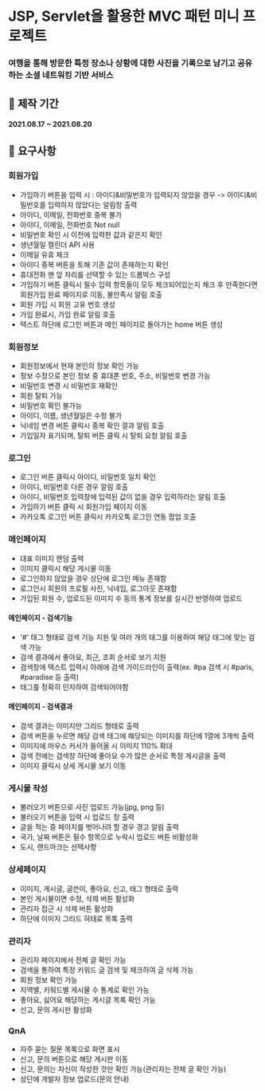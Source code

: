 # JSP, Servlet을 활용한 MVC 패턴 미니 프로젝트
### 여행을 통해 방문한 특정 장소나 상황에 대한 사진을 기록으로 남기고 공유하는 소셜 네트워킹 기반 서비스

## 📅 제작 기간
#### 2021.08.17 ~ 2021.08.20

## 📝 요구사항
### 회원가입
- 가입하기 버튼을 입력 시 : 아이디&비밀번호가 입력되지 않았을 경우 -> 아이디&비밀번호를 입력하지 않았다는 알림창 출력
- 아이디, 이메일, 전화번호 중복 불가
- 아이디, 이메일, 전화번호 Not null
- 비밀번호 확인 시 이전에 입력한 값과 같은지 확인
- 생년월일 캘린더 API 사용
- 이메일 유효 체크
- 아이디 중복 버튼을 토해 기존 값이 존재하는지 확인
- 휴대전화 맨 앞 자리를 선택할 수 있는 드롭박스 구성
- 가입하기 버튼 클릭시 필수 입력 항목들이 모두 체크되어있는지 체크 후 만족한다면 회원가입 완료 페이지로 이동, 불만족시 알림 호출
- 회원 가입 시 회원 고유 번호 생성
- 가입 완료시, 가입 완료 알림 호출
- 텍스트 하단에 로그인 버튼과 메인 페이지로 돌아가는 home 버튼 생성
### 회원정보
- 회원정보에서 현재 본인의 정보 확인 가능
- 정보 수정으로 본인 정보 중 휴대폰 번호, 주소, 비밀번호 변경 가능
- 비밀번호 변경 시 비밀번호 재확인
- 회원 탈퇴 가능
- 비밀번호 확인 불가능
- 아이디, 이름, 생년월일은 수정 불가
- 닉네임 변경 버튼 클릭시 중복 확인 결과 알림 호출
- 가입일자 표기되며, 탈퇴 버튼 클릭 시 탈퇴 요청 알림 호출
### 로그인
- 로그인 버튼 클릭시 아이디, 비밀번호 일치 확인
- 아이디, 비밀번호 다른 경우 알림 호출
- 아이디, 비밀번호 입력창에 입력된 값이 없을 경우 입력하라는 알림 호출
- 가입하기 버튼 클릭 시 회원가입 페이지 이동
- 카카오톡 로그인 버튼 클릭시 카카오톡 로그인 연동 팝업 호출
### 메인페이지
- 대표 이미지 랜덤 출력
- 이미지 클릭시 해당 게시물 이동
- 로그인하지 않았을 경우 상단에 로그인 메뉴 존재함
- 로그인시 회원의 프로필 사진, 닉네임, 로그아웃 존재함
- 가입된 회원 수, 업로드된 이미지 수 등의 통계 정보를 실시간 반영하여 업로드
#### 메인페이지 - 검색기능
- '#' 태그 형태로 검색 기능 지원 및 여러 개의 태그를 이용하여 해당 태그에 맞는 검색 가능
- 검색 결과에서 좋아요, 최근, 조회 순서로 보기 지원
- 검색창에 텍스트 입력시 아래에 검색 가이드라인이 출력(ex. #pa 검색 시 #paris, #paradise 등 출력)
- 태그를 정확히 인지하여 검색되어야함
#### 메인페이지 - 검색결과
- 검색 결과는 이미지만 그리드 형태로 출력
- 검색 버튼을 누르면 해당 검색 태그에 해당되는 이미지를 하단에 1열에 3개씩 출력
- 이미지에 마우스 커서가 들어올 시 이미지 110% 확대
- 검색 전에는 검색창 하단에 좋아요 수가 많은 순서로 특정 게시글을 출력
- 이미지 클릭시 상세 게시물 보기 이동
### 게시물 작성
- 불러오기 버튼으로 사진 업로드 가능(jpg, png 등)
- 불러오기 버튼을 입력 시 업로드 창 출력
- 글을 적는 중 페이지를 벗어나려 할 경우 경고 알림 출력
- 국가, 날짜 버튼은 필수 항목으로 누락시 업로드 버튼 비활성화
- 도시, 랜드마크는 선택사항
### 상세페이지
- 이미지, 게시글, 글쓴이, 좋아요, 신고, 태그 형태로 출력
- 본인 게시물이면 수정, 삭제 버튼 활성화
- 관리자 접근 시 삭제 버튼 활성화
- 하단에 이미지 그리드 혀태로 목록 출력
### 관리자
- 관리자 페이지에서 전체 글 확인 가능
- 검색을 통하여 특정 키워드 글 검색 및 체크하여 글 삭제 가능
- 회원 정보 확인 가능
- 지역별, 키워드별 게시물 수 통계로 확인 가능
- 좋아요, 싫어요 해당하는 게시글 목록 확인 가능
- 신고, 문의 게시판 활성화
### QnA
- 자주 묻는 질문 목록으로 화면 표시
- 신고, 문의 버튼으로 해당 게시판 이동
- 신고, 문의는 자신이 작성한 것만 확인 가능(관리자는 전체 글 확인 가능)
- 상단에 개발자 정보 업로드(문의 안내)
